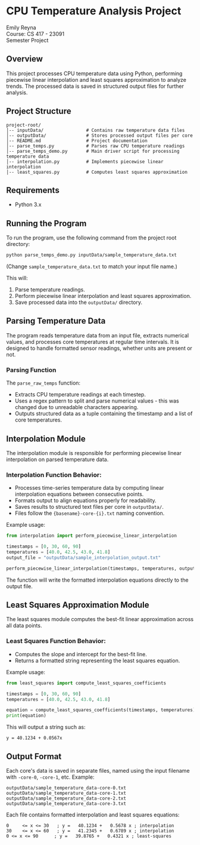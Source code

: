 # CPU Temperature Analysis Project


Emily Reyna  
Course: CS 417 - 23091  
Semester Project  

## Overview

This project processes CPU temperature data using Python, performing piecewise linear interpolation and least squares approximation to analyze trends. The processed data is saved in structured output files for further analysis.

## Project Structure

```
project-root/        
│-- inputData/                # Contains raw temperature data files        
│-- outputData/               # Stores processed output files per core        
│-- README.md                 # Project documentation               
│-- parse_temps.py            # Parses raw CPU temperature readings        
│-- parse_temps_demo.py       # Main driver script for processing temperature data        
│-- interpolation.py          # Implements piecewise linear interpolation        
│-- least_squares.py          # Computes least squares approximation        
```
 
## Requirements

- Python 3.x  

## Running the Program

To run the program, use the following command from the project root directory:

```sh
python parse_temps_demo.py inputData/sample_temperature_data.txt
```

(Change `sample_temperature_data.txt` to match your input file name.)

This will:

1. Parse temperature readings.
2. Perform piecewise linear interpolation and least squares approximation.
3. Save processed data into the `outputData/` directory.

## Parsing Temperature Data

The program reads temperature data from an input file, extracts numerical values, and processes core temperatures at regular time intervals. It is designed to handle formatted sensor readings, whether units are present or not.

### Parsing Function
The `parse_raw_temps` function:
- Extracts CPU temperature readings at each timestep.
- Uses a regex pattern to split and parse numerical values - this was changed due to unreadable characters appearing.
- Outputs structured data as a tuple containing the timestamp and a list of core temperatures.

## Interpolation Module

The interpolation module is responsible for performing piecewise linear interpolation on parsed temperature data.

### Interpolation Function Behavior:
- Processes time-series temperature data by computing linear interpolation equations between consecutive points.
- Formats output to align equations properly for readability.
- Saves results to structured text files per core in `outputData/`.
- Files follow the `{basename}-core-{i}.txt` naming convention.

Example usage:

```python
from interpolation import perform_piecewise_linear_interpolation

timestamps = [0, 30, 60, 90]
temperatures = [40.0, 42.5, 43.0, 41.8]
output_file = "outputData/sample_interpolation_output.txt"

perform_piecewise_linear_interpolation(timestamps, temperatures, output_file)
```

The function will write the formatted interpolation equations directly to the output file.

## Least Squares Approximation Module

The least squares module computes the best-fit linear approximation across all data points.

### Least Squares Function Behavior:
- Computes the slope and intercept for the best-fit line.
- Returns a formatted string representing the least squares equation.

Example usage:

```python
from least_squares import compute_least_squares_coefficients

timestamps = [0, 30, 60, 90]
temperatures = [40.0, 42.5, 43.0, 41.8]

equation = compute_least_squares_coefficients(timestamps, temperatures)
print(equation)
```

This will output a string such as:

```
y = 40.1234 + 0.0567x
```

## Output Format
Each core's data is saved in separate files, named using the input filename with `-core-0`, `-core-1`, etc. Example:
```
outputData/sample_temperature_data-core-0.txt
outputData/sample_temperature_data-core-1.txt
outputData/sample_temperature_data-core-2.txt
outputData/sample_temperature_data-core-3.txt
```

Each file contains formatted interpolation and least squares equations:
```
0     <= x <= 30   ; y =   40.1234 +   0.5678 x ; interpolation
30    <= x <= 60   ; y =   41.2345 +   0.6789 x ; interpolation
0 <= x <= 90      ; y =   39.8765 +   0.4321 x ; least-squares
```
